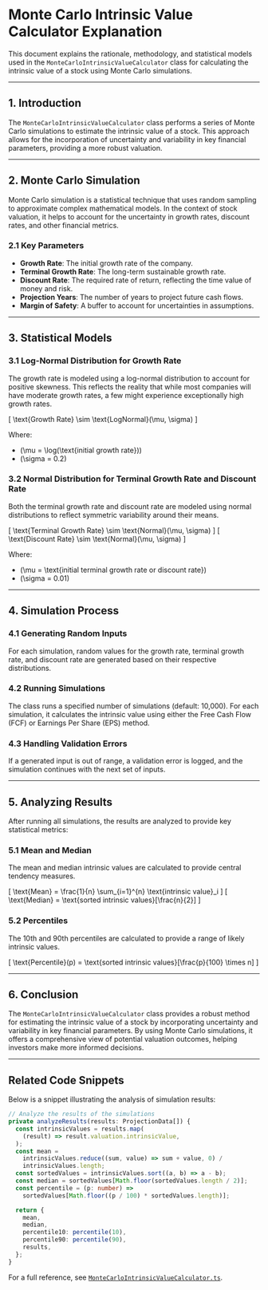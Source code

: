 # Monte Carlo Intrinsic Value Calculator Explanation

This document explains the rationale, methodology, and statistical models used in the `MonteCarloIntrinsicValueCalculator` class for calculating the intrinsic value of a stock using Monte Carlo simulations.

---

## 1. Introduction

The `MonteCarloIntrinsicValueCalculator` class performs a series of Monte Carlo simulations to estimate the intrinsic value of a stock. This approach allows for the incorporation of uncertainty and variability in key financial parameters, providing a more robust valuation.

---

## 2. Monte Carlo Simulation

Monte Carlo simulation is a statistical technique that uses random sampling to approximate complex mathematical models. In the context of stock valuation, it helps to account for the uncertainty in growth rates, discount rates, and other financial metrics.

### 2.1 Key Parameters

- **Growth Rate**: The initial growth rate of the company.
- **Terminal Growth Rate**: The long-term sustainable growth rate.
- **Discount Rate**: The required rate of return, reflecting the time value of money and risk.
- **Projection Years**: The number of years to project future cash flows.
- **Margin of Safety**: A buffer to account for uncertainties in assumptions.

---

## 3. Statistical Models

### 3.1 Log-Normal Distribution for Growth Rate

The growth rate is modeled using a log-normal distribution to account for positive skewness. This reflects the reality that while most companies will have moderate growth rates, a few might experience exceptionally high growth rates.

\[ \text{Growth Rate} \sim \text{LogNormal}(\mu, \sigma) \]

Where:

- \(\mu = \log(\text{initial growth rate})\)
- \(\sigma = 0.2\)

### 3.2 Normal Distribution for Terminal Growth Rate and Discount Rate

Both the terminal growth rate and discount rate are modeled using normal distributions to reflect symmetric variability around their means.

\[ \text{Terminal Growth Rate} \sim \text{Normal}(\mu, \sigma) \]
\[ \text{Discount Rate} \sim \text{Normal}(\mu, \sigma) \]

Where:

- \(\mu = \text{initial terminal growth rate or discount rate}\)
- \(\sigma = 0.01\)

---

## 4. Simulation Process

### 4.1 Generating Random Inputs

For each simulation, random values for the growth rate, terminal growth rate, and discount rate are generated based on their respective distributions.

### 4.2 Running Simulations

The class runs a specified number of simulations (default: 10,000). For each simulation, it calculates the intrinsic value using either the Free Cash Flow (FCF) or Earnings Per Share (EPS) method.

### 4.3 Handling Validation Errors

If a generated input is out of range, a validation error is logged, and the simulation continues with the next set of inputs.

---

## 5. Analyzing Results

After running all simulations, the results are analyzed to provide key statistical metrics:

### 5.1 Mean and Median

The mean and median intrinsic values are calculated to provide central tendency measures.

\[ \text{Mean} = \frac{1}{n} \sum\_{i=1}^{n} \text{intrinsic value}\_i \]
\[ \text{Median} = \text{sorted intrinsic values}[\frac{n}{2}] \]

### 5.2 Percentiles

The 10th and 90th percentiles are calculated to provide a range of likely intrinsic values.

\[ \text{Percentile}(p) = \text{sorted intrinsic values}[\frac{p}{100} \times n] \]

---

## 6. Conclusion

The `MonteCarloIntrinsicValueCalculator` class provides a robust method for estimating the intrinsic value of a stock by incorporating uncertainty and variability in key financial parameters. By using Monte Carlo simulations, it offers a comprehensive view of potential valuation outcomes, helping investors make more informed decisions.

---

## Related Code Snippets

Below is a snippet illustrating the analysis of simulation results:

```typescript
// Analyze the results of the simulations
private analyzeResults(results: ProjectionData[]) {
  const intrinsicValues = results.map(
    (result) => result.valuation.intrinsicValue,
  );
  const mean =
    intrinsicValues.reduce((sum, value) => sum + value, 0) /
    intrinsicValues.length;
  const sortedValues = intrinsicValues.sort((a, b) => a - b);
  const median = sortedValues[Math.floor(sortedValues.length / 2)];
  const percentile = (p: number) =>
    sortedValues[Math.floor((p / 100) * sortedValues.length)];

  return {
    mean,
    median,
    percentile10: percentile(10),
    percentile90: percentile(90),
    results,
  };
}
```

For a full reference, see [`MonteCarloIntrinsicValueCalculator.ts`](../src/utils/valuations/monte-carlo/MonteCarloIntrinsicValueCalculator.ts).
